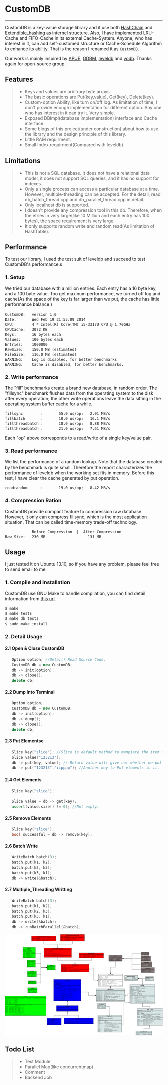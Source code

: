 # CustomDB

------

CustomDB is a key-value storage library and it use both [HashChain](http://en.wikipedia.org/wiki/Hash_chain) and [Extendible_hashing](http://en.wikipedia.org/wiki/Extendible_hashing) as internel structure. Also, I have implemented LRU-Cache and FIFO-Cache in its external Cache-System. Anyone, who has interest in it, can add self-customed structure or Cache-Schedule Algorithm to enhance its ability. That is the reason I renamed it as `CustomDB`.

Our work is mainly inspired by [APUE](www.apuebook.com), [GDBM](www.gnu.org/s/gdbm/), [leveldb](https://code.google.com/p/leveldb/) and [yodb](https://github.com/kedebug/yodb). Thanks again for open-source group.

## Features

> * Keys and values are arbitrary byte arrays.
> * The basic operations are Put(key,value), Get(key), Delete(key).
> * Custom-option Ability, like turn on/off log. As limitation of time, I don't provide enough implementation for different option. Any one who has interest in it can try it. Very simple.
> * Exposed DBImpl(database implementation) interface and Cache interface.
> * Some blogs of this project(under construction) about how to use the library and the design principle of this library.
> * Little RAM requirment.
> * Small Index requirment(Compared with leveldb).

## Limitations

> * This is not a SQL database. It does not have a relational data model, it does not support SQL queries, and it has no support for indexes.
> * Only a single process can access a particular database at a time. However, multiple-threading can be accepted. For the detail, read db_batch_thread.cpp and db_parallel_thread.cpp in detail.
> * Only localhost db is supported.
> * I doesn't provide any compression tool in this db. Therefore, when the etries in very large(like 10 Million and each entry has 100 bytes), the space requirement is very large.
> * It only supports random write and random read(As limitation of HashTable).

## Performance
To test our library, I used the test suit of leveldb and succeed to test CustomDB's performance.s

### 1. Setup
We tried our database with a million entries. Each entry has a 16 byte key, and a 100 byte value. Too get maxinum performance, we turned off log and cache(As the space of the key is far larger than we put, the cache has little performance balance.)

```
CustomDB:   version 1.0
Date:       Wed Feb 19 21:55:09 2014
CPU:        4 * Intel(R) Core(TM) i5-3317U CPU @ 1.70GHz
CPUCache:   3072 KB
Keys:       16 bytes each
Values:     100 bytes each
Entries:    1000000
RawSize:    150.0 MB (estimated)
FileSize:   116.0 MB (estimated)
WARNING:    Log is disabled, for better benchmarks
WARNING:    Cache is disabled, for better benchmarks.
```

### 2. Write performance
The "fill" benchmarks create a brand new database, in random order. The "fillsync" benchmark flushes data from the operating system to the disk after every operation; the other write operations leave the data sitting in the operating system buffer cache for a while.

```
fillsync        :       55.0 us/op;   2.01 MB/s     
fillbatch       :       10.0 us/op;   16.1 MB/s 
fillthreadbatch :       18.0 us/op;   8.88 MB/s
fillthreadbatch :       21.0 us/op;   7.61 MB/s
```
Each "op" above corresponds to a read/write of a single key/value pair. 
### 3. Read performance
We list the performance of a random lookup. Note that the database created by the benchmark is quite small. Therefore the report characterizes the performance of leveldb when the working set fits in memory. Before this test, I have clear the cache generated by put operation.
```
readrandom      :       19.0 us/op;   8.42 MB/s  
```

### 4. Compression Ration
CustomDB provide compact feature to compression raw database. However, it only can compress fillsync, which is the most application situation. That can be called time-memory trade-off technology.
```
            Before Compression  |  After Compression
Raw Size:   230 MB                   131 MB
```

## Usage
I just tested it on Ubuntu 13.10, so if you have any problem, please feel free to send email to me.

### 1. Compile and Installation
CustomDB use GNU Make to handle compilation, you can find detail information from [this url](www.gnu.com/Make/).
```
$ make
$ make tests
$ make db_tests
$ sudo make install
```

### 2. Detail Usage
#### 2.1 Open & Close CustomDB

```c++
   Option option; //Detail? Read Source Code. 
   CustomDB db = new CustomDB;
   db -> init(option);  
   db -> close();
   delete db;
```

#### 2.2 Dump Into Terminal

```c++
   Option option;
   CustomDB db = new CustomDB;
   db -> init(option);  
   db -> dump();
   db -> close();
   delete db;
```
#### 2.3 Put Elementse

```c++
   Slice key("slice"); //Slice is default method to manpiate the item in the database.
   Slice value("123213");
   db -> put(key, value); // Return value will give out whether we put it successfully.
   db -> put("123213","iipppp"); //Another way to Put elements in it.
```

#### 2.4 Get Elements

```c++
   Slice key("slice"); 

   Slice value = db -> get(key); 
   assert(value.size() != 0); //Not empty.
```

#### 2.5 Remove Elements

```c++
   Slice key("slice");
   bool successful = db -> remove(key);
```

#### 2.6 Batch Write

```c++
   WriteBatch batch(3);
   batch.put(k1, k2);
   batch.put(k2, k3);
   batch.put(k3, k1);
   db -> write(&batch);
```

#### 2.7 Multiple_Threading Writting

```c++
   WriteBatch batch(3);
   batch.put(k1, k2);
   batch.put(k2, k3);
   batch.put(k3, k1);
   db -> write(&batch);
   db -> runBatchParallel(&batch);
```
![CustomDB UML Graph](https://raw.githubusercontent.com/mathewes/blog-dot-file/master/CustomDB.png)

## Todo List
> * Test Module
> * Parallel Map(like concurrentmap)
> * Comment
> * Backend Job